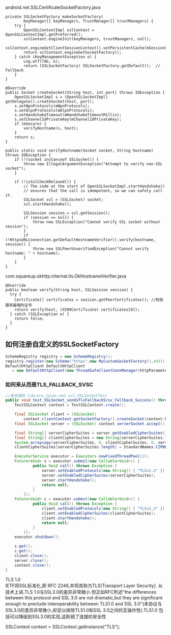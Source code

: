 android.net.SSLCertificateSocketFactory.java

    private SSLSocketFactory makeSocketFactory(
            KeyManager[] keyManagers, TrustManager[] trustManagers) {
        try {
            OpenSSLContextImpl sslContext = OpenSSLContextImpl.getPreferred();
            sslContext.engineInit(keyManagers, trustManagers, null);
            sslContext.engineGetClientSessionContext().setPersistentCache(mSessionCache);
            return sslContext.engineGetSocketFactory();
        } catch (KeyManagementException e) {
            Log.wtf(TAG, e);
            return (SSLSocketFactory) SSLSocketFactory.getDefault();  // Fallback
        }
    }

    @Override
    public Socket createSocket(String host, int port) throws IOException {
        OpenSSLSocketImpl s = (OpenSSLSocketImpl) getDelegate().createSocket(host, port);
        s.setNpnProtocols(mNpnProtocols);
        s.setAlpnProtocols(mAlpnProtocols);
        s.setHandshakeTimeout(mHandshakeTimeoutMillis);
        s.setChannelIdPrivateKey(mChannelIdPrivateKey);
        if (mSecure) {
            verifyHostname(s, host);
        }
        return s;
    }

    public static void verifyHostname(Socket socket, String hostname) throws IOException {
        if (!(socket instanceof SSLSocket)) {
            throw new IllegalArgumentException("Attempt to verify non-SSL socket");
        }

        if (!isSslCheckRelaxed()) {
            // The code at the start of OpenSSLSocketImpl.startHandshake()
            // ensures that the call is idempotent, so we can safely call it.
            SSLSocket ssl = (SSLSocket) socket;
            ssl.startHandshake();

            SSLSession session = ssl.getSession();
            if (session == null) {
                throw new SSLException("Cannot verify SSL socket without session");
            }
            if (!HttpsURLConnection.getDefaultHostnameVerifier().verify(hostname, session)) {
                throw new SSLPeerUnverifiedException("Cannot verify hostname: " + hostname);
            }
        }
    }

com.squareup.okhttp.internal.tls.OkHostnameVerifier.java

    @Override
    public boolean verify(String host, SSLSession session) {
      try {
        Certificate[] certificates = session.getPeerCertificates(); //检验服务器端的证书
        return verify(host, (X509Certificate) certificates[0]);
      } catch (SSLException e) {
        return false;
      }
    }

 ## 如何注册自定义的SSLSocketFactory
 ``` java
SchemeRegistry registry = new SchemeRegistry();
registry.register(new Scheme("https",new MyCustomSocketFactory(),443));
DefaultHttpClient DefaultHttpClient
    = new DefaultHttpClient(new ThreadSafeClientConnManager(httpParameters,registry),httpParameters);


```
### 如何来从而是TLS_FALLBACK_SVSC
``` java
//来自源码 libcore.javax.net.ssl.SSLSocketTest
public void test_SSLSocket_sendsTlsFallbackScsv_Fallback_Success() throws Exception {
    TestSSLContext context = TestSSLContext.create();

    final SSLSocket client = (SSLSocket)
        context.clientContext.getSocketFactory().createSocket(context.host, context.port);
    final SSLSocket server = (SSLSocket) context.serverSocket.accept();

    final String[] serverCipherSuites = server.getEnabledCipherSuites();
    final String[] clientCipherSuites = new String[serverCipherSuites.length + 1];
    System.arraycopy(serverCipherSuites, 0, clientCipherSuites, 0, serverCipherSuites.length);
    clientCipherSuites[serverCipherSuites.length] = StandardNames.CIPHER_SUITE_FALLBACK;

    ExecutorService executor = Executors.newFixedThreadPool(2);
    Future<Void> s = executor.submit(new Callable<Void>() {
            public Void call() throws Exception {
                server.setEnabledProtocols(new String[] { "TLSv1.2" });
                server.setEnabledCipherSuites(serverCipherSuites);
                server.startHandshake();
                return null;
            }
        });
    Future<Void> c = executor.submit(new Callable<Void>() {
            public Void call() throws Exception {
                client.setEnabledProtocols(new String[] { "TLSv1.2" });
                client.setEnabledCipherSuites(clientCipherSuites);
                client.startHandshake();
                return null;
            }
        });
    executor.shutdown();

    s.get();
    c.get();
    client.close();
    server.close();
    context.close();
}
```

TLS 1.0 <br>
IETF将SSL标准化,即 RFC 2246,并将其称为TLS(Transport Layer Security). 从技术上讲,TLS 1.0与SSL3.0的差异非常微小.但正如RFC所述"the differences between this protocol and SSL 3.0 are not dramatic,but they are significant enough to preclude interoperability between TLS1.0 and SSL 3.0"(本协议与SSL3.0的差异非常微小,却足以排除TLS1.0和SSL 3.0之间的互操作性).TLS1.0 包括可以降级到SSL3.0的实现,这削弱了连接的安全性

SSLContext context = SSLContext.getInstance("TLS");
